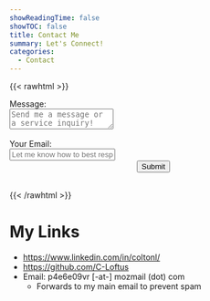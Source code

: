 ```yaml
---
showReadingTime: false
showTOC: false
title: Contact Me
summary: Let's Connect!
categories:
  - Contact
---
```


{{< rawhtml >}}
<!-- <style>
input[type="text"],
input[type="email"],
textarea {
  border: none;
  border-radius: 5px;
  padding: 10px;
  background-color: var(--secondary); /* Set your desired background color */
  outline: none;
}


</style> -->

<style>

</style>

<form action="https://getform.io/f/361378af-87a4-4f95-8a69-a9fc7998783e" method="POST">
    <!-- add hidden Honeypot input to prevent spams -->
    <input type="hidden" name="_gotcha" style="display:none !important">
    <label for="message">Message:</label><br>
    <textarea id="message" name="message" placeholder="Send me a message or a service inquiry!"></textarea><br><br>
    <label for="email">Your Email:</label><br>
    <input type="email" id="email" name="email" placeholder="Let me know how to best respond to you!" required><br>
    <center>
    <button type="submit" class="submit">Submit</button>
    </center>
    <span id="email-error" class="error-message"></span><br>

</form>

<script>
  function validateForm() {
    var emailInput = document.getElementById("email");
    var emailError = document.getElementById("email-error");
    // Check if the email input is valid
    if (!emailInput.validity.valid) {
      emailError.textContent = "Please enter a valid email address.";
      return false; // Prevent form submission
    } else {
      emailError.textContent = ""; // Clear error message
      return true; // Allow form submission
    }
  }
</script>

{{< /rawhtml >}}


# My Links

- https://www.linkedin.com/in/coltonl/
- https://github.com/C-Loftus
- Email: p4e6e09vr [-at-] mozmail (dot) com
  - Forwards to my main email to prevent spam
